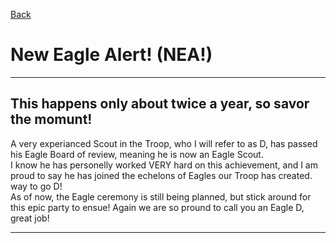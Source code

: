 <a href="troop223.github.io">Back</a>
<h1>New Eagle Alert! (NEA!)</h1>

  <hr>

<h2>This happens only about twice a year, so savor the momunt! <br></h2>
A very experianced Scout in the Troop, who I will refer to as D, has passed his Eagle Board of review, meaning he is now an Eagle Scout.<br>
I know he has personelly worked VERY hard on this achievement, and I am proud to say he has joined the echelons of Eagles our Troop has created. way to go D! <br>
As of now, the Eagle ceremony is still being planned, but stick around for this epic party to ensue! Again we are so pround to call you an Eagle D, great job!

  <hr>

  
